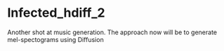 # Infected_hdiff_2
Another shot at music generation. The approach now will be to generate mel-spectograms using Diffusion

